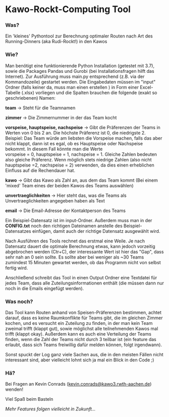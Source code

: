 # Kawo-Rockt-Computing Tool

### Was?
Ein 'kleines' Pythontool zur Berechnung optimaler Routen nach Art des Running-Dinners (aka Rudi-Rockt!) in den Kawos

### Wie?
Man benötigt eine funktionierende Python Installation (getestet mit 3.7), sowie die Packages Pandas und Gurobi 
(bei Installationsfragen hilft das Internet). Zur Ausführung muss main.py entsprechend (z.B. via der Kommandozeile)
gestartet werden. Die Eingabedaten müssen im "input" Ordner (falls keiner da, muss man einen erstellen ) in Form
einer Excel-Tabelle (.xlsx) vorliegen und die Spalten brauchen die folgende (exakt so geschriebenen) Namen:

**team** -> Steht für die Teamnamen  
  
**zimmer** -> Die Zimmernummer in der das Team kocht  

**vorspeise, hauptspeise, nachspeise** -> Gibt die Präferenzen der Teams in Werten von 0 bis 2 an. Die höchste Präferenz
ist 0, die niedrigste 2. Beispiel: Das Team würde am liebsten die Vorspeise machen, falls das aber nicht klappt, dann
ist es egal, ob es Hauptspeise oder Nachspeise bekommt. In diesem Fall könnte man die Werte  
vorspeise = 0, hauptspeise = 1, nachspeise = 1. Gleiche Zahlen bedeuten also gleiche Präferenz. Wenn möglich stets 
niedrige Zahlen (also nicht hauptspeise =2, nachspeise = 2) verwenden, da dies einen erheblichen Einfluss auf die 
Rechendauer hat.  

**kawo** -> Gibt das Kawo als Zahl an, aus dem das Team kommt (Bei einem 'mixed' Team eines der beiden Kawos des Teams
auswählen)  

**unvertraeglichkeiten** -> Hier steht das, was die Teams als Unvertraeglichkeiten angegeben haben als Text

**email** -> Die Email-Adresse der Kontaktperson des Teams 

Ein Beispiel-Datensatz ist im input-Ordner. Außerdem muss man in der **CONFIG.txt** noch den richtigen Dateinamen 
anstelle des Beispiel-Datensatzes einfügen, damit auch der richtige Datensatz ausgewählt wird.

Nach Ausführen des Tools rechnet das erstmal eine Weile. Je nach Datensatz dauert die optimale Berechnung etwas, kann
jedoch vorzeitig abgebrochen werden (Ctr+C), der interessante Wert ist hier das "Gap", dass sehr nah an 0 sein sollte. 
Es sollte aber bei weniger als ~30 Teams zumindest 15 Minuten gewartet werden, ob das Programm nicht von selbst fertig 
wird.  

Anschließend schreibt das Tool in einen Output Ordner eine Textdatei für jedes Team, dass alle Zuteilungsinformationen
enthält (die müssen dann nur noch in die Emails eingefügt werden).

### Was noch?

Das Tool kann Routen anhand von Speisen-Präferenzen bestimmen, achtet darauf, dass es keine Raumkonflikte für Teams 
gibt, die im gleichen Zimmer kochen, und es versucht ein Zuteilung zu finden, in der man kein Team zweimal trifft 
(klappt gut), sowie möglichst alle teilnehmenden Kawos mal trifft (klappt okay). Außerdem kann es auch eine Verteilung 
der Teams finden, wenn die Zahl der Teams nicht durch 3 teilbar ist (ein feature das erlaubt, dass sich Teams freiwillig
dafür melden können, folgt irgendwann).

Sonst spuckt der Log ganz viele Sachen aus, die in den meisten Fällen nicht interessant sind, aber vielleicht lohnt sich
ja mal ein Blick in den Code ;)

### Hä?
Bei Fragen an Kevin Conrads (kevin.conrads@kawo3.rwth-aachen.de) wenden!

Viel Spaß beim Basteln

*Mehr Features folgen vielleicht in Zukunft...*